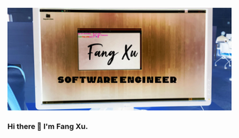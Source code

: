 
![Header](https://github.com/Fang-M-Xu/Fang-M-Xu/blob/main/git_title_f.jpg "Header")

### Hi there 👋 I'm Fang Xu.
<!--
**Fang-M-Xu/Fang-M-Xu** is a ✨ _special_ ✨ repository because its `README.md` (this file) appears on your GitHub profile.

Here are some ideas to get you started:

- 🔭 I’m currently working on ...
- 🌱 I’m currently learning ...
- 👯 I’m looking to collaborate on ...
- 🤔 I’m looking for help with ...
- 💬 Ask me about ...
- 📫 How to reach me: ...
- 😄 Pronouns: ...
- ⚡ Fun fact: ...
-->
